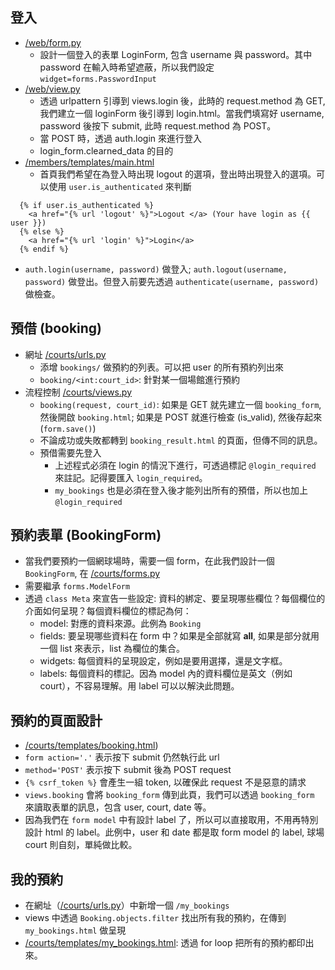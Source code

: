 ## 登入
* [/web/form.py](/web/forms.py)
    * 設計一個登入的表單 LoginForm, 包含 username 與 password。其中password 在輸入時希望遮蔽，所以我們設定 `widget=forms.PasswordInput`
* [/web/view.py](/web/views.py)
    * 透過 urlpattern 引導到 views.login 後，此時的 request.method 為 GET, 我們建立一個 loginForm 後引導到 login.html。當我們填寫好 username, password 後按下 submit, 此時 request.method 為 POST。
    * 當 POST 時，透過 auth.login 來進行登入
    * login_form.clearned_data 的目的
* [/members/templates/main.html](/members/templates/main.html)
    * 首頁我們希望在為登入時出現 logout 的選項，登出時出現登入的選項。可以使用 `user.is_authenticated` 來判斷

```python=
  {% if user.is_authenticated %}
    <a href="{% url 'logout' %}">Logout </a> (Your have login as {{ user }}) 
  {% else %}
    <a href="{% url 'login' %}">Login</a>
  {% endif %}
```
* `auth.login(username, password)` 做登入; `auth.logout(username, password)` 做登出。但登入前要先透過 `authenticate(username, password)` 做檢查。

## 預借 (booking)
* 網址 [/courts/urls.py](/courts/urls.py)
    * 添增 `bookings/` 做預約的列表。可以把 user 的所有預約列出來
    * `booking/<int:court_id>`: 針對某一個場館進行預約
* 流程控制 [/courts/views.py](/courts/views.py)
    * `booking(request, court_id)`: 如果是 GET 就先建立一個 `booking_form`, 然後開啟 `booking.html`; 如果是 POST 就進行檢查 (is_valid), 然後存起來 (`form.save()`)
    * 不論成功或失敗都轉到 `booking_result.html` 的頁面，但傳不同的訊息。
    * 預借需要先登入
        * 上述程式必須在 login 的情況下進行，可透過標記 `@login_required` 來註記。記得要匯入 `login_required`。
        * `my_bookings` 也是必須在登入後才能列出所有的預借，所以也加上 `@login_required`

## 預約表單 (BookingForm) 
* 當我們要預約一個網球場時，需要一個 form，在此我們設計一個 `BookingForm`, 在 [/courts/forms.py](/courts/forms.py)
* 需要繼承 `forms.ModelForm`
* 透過 `class Meta` 來宣告一些設定: 資料的綁定、要呈現哪些欄位？每個欄位的介面如何呈現？每個資料欄位的標記為何：
    * model: 對應的資料來源。此例為 `Booking`
    * fields: 要呈現哪些資料在 form 中？如果是全部就寫 __all__, 如果是部分就用一個 list 來表示，list 為欄位的集合。
    * widgets: 每個資料的呈現設定，例如是要用選擇，還是文字框。
    * labels: 每個資料的標記。因為 model 內的資料欄位是英文（例如 court），不容易理解。用 label 可以以解決此問題。

## 預約的頁面設計 
* [/courts/templates/booking.html](/courts/templates/booking.html))
* `form action='.'` 表示按下 submit 仍然執行此 url
* `method='POST'` 表示按下 submit 後為 POST request
* `{% csrf_token %}` 會產生一組 token, 以確保此 request 不是惡意的請求
* `views.booking` 會將 `booking_form` 傳到此頁，我們可以透過 `booking_form` 來讀取表單的訊息，包含 user, court, date 等。
* 因為我們在 `form model` 中有設計 label 了，所以可以直接取用，不用再特別設計 html 的 label。此例中，user 和 date 都是取 form model 的 label, 球場 court 則自刻，單純做比較。

## 我的預約

* 在網址（[/courts/urls.py](/courts/urls.py)）中新增一個 `/my_bookings`
* views 中透過 `Booking.objects.filter` 找出所有我的預約，在傳到 `my_bookings.html` 做呈現
* [/courts/templates/my_bookings.html](/courts/templates/my_bookings.html): 透過 for loop 把所有的預約都印出來。